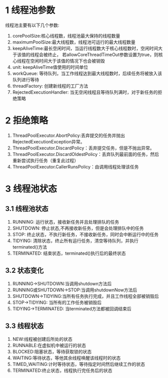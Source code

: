 # 1 线程池参数
线程池主要有以下几个参数:
1. corePoolSize:核心线程数，线程池最大保持的线程数量
2. maximumPoolSize:最大线程数，线程池可运行的最大线程数量
3. keepAliveTime:最长空闲时间，当运行线程数大于核心线程数时，空闲时间大于该值的线程会被终止，
若allowCoreThreadTimeOut参数设置为true，则核心线程在空闲时间大于该值的情况下也会被销毁
4. unit: keepAliveTime值使用的时间单位
5. workQueue: 等待队列，当工作线程达到最大线程数时，后续任务将被放入该队列进行等待
6. threadFactory: 创建新线程的工厂方法
7. RejectedExecutionHandler: 当无空闲线程且等待队列满时，对于新任务的拒绝策略
# 2 拒绝策略
1. ThreadPoolExecutor.AbortPolicy:丢弃提交的任务并抛出RejectedExecutionException异常。 
2. ThreadPoolExecutor.DiscardPolicy：丢弃提交任务，但是不抛出异常。 
3. ThreadPoolExecutor.DiscardOldestPolicy：丢弃队列最前面的任务，然后重新尝试执行任务（重复此过程）
4. ThreadPoolExecutor.CallerRunsPolicy：由调用线程处理该任务
# 3 线程池状态
## 3.1 线程池状态
1. RUNNING: 运行状态，接收新任务并且处理排队的任务
2. SHUTDOWN: 停止状态,不再接收新任务，但是会处理排队中的任务
3. STOP: 终止状态，不执行新任务，不接收新任务，同时会中断运行中的任务
4. TIDYING: 清除状态，终止所有运行任务，清空等待队列，并执行terminated()方法
5. TERMINATED: 结束状态，terminated()执行后的最终状态
## 3.2 状态变化
1. RUNNING->SHUTDOWN:当调用shutdown方法后
2. RUNNING或SHUTDOWN->STOP:当调用shutdownNow方法后
3. SHUTDOWN->TIDYING:当所有任务执行完成，并且工作线程全部被销毁后
4. STOP->TIDYING: 当所有的工作任务被销毁后
5. TIDYING->TERMINATED: 当terminated方法都被回调结束后
## 3.3 线程状态
1. NEW:线程被创建后所处的状态
2. RUNNABLE:在虚拟机中被运行的状态
3. BLOCKED:阻塞状态，等待获取锁的状态
4. WAITING:等待状态，等他其余线程唤醒该线程时的状态
5. TIMED_WAITING:计时等待状态，等待指定时间然后继续工作的状态
6. TERMINATED:终止状态，线程执行完任务后的状态